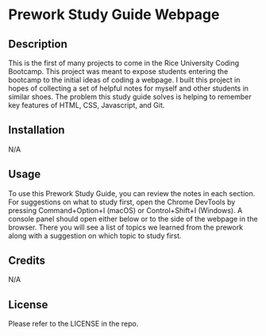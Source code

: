 # Prework Study Guide Webpage

## Description
This is the first of many projects to come in the Rice University Coding Bootcamp. This project was meant to expose students entering the bootcamp to the initial ideas of coding a webpage. I built this project in hopes of collecting a set of helpful notes for myself and  other students in similar shoes. The problem this study guide solves is helping to remember key features of HTML, CSS, Javascript, and Git. 

## Installation
N/A

## Usage
To use this Prework Study Guide, you can review the notes in each section. For suggestions on what to study first, open the Chrome DevTools by pressing Command+Option+I (macOS) or Control+Shift+I (Windows). A console panel should open either below or to the side of the webpage in the browser. There you will see a list of topics we learned from the prework along with a suggestion on which topic to study first.


## Credits
N/A

## License
Please refer to the LICENSE in the repo.
